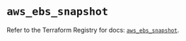 # `aws_ebs_snapshot`

Refer to the Terraform Registry for docs: [`aws_ebs_snapshot`](https://registry.terraform.io/providers/hashicorp/aws/6.12.0/docs/resources/ebs_snapshot).
